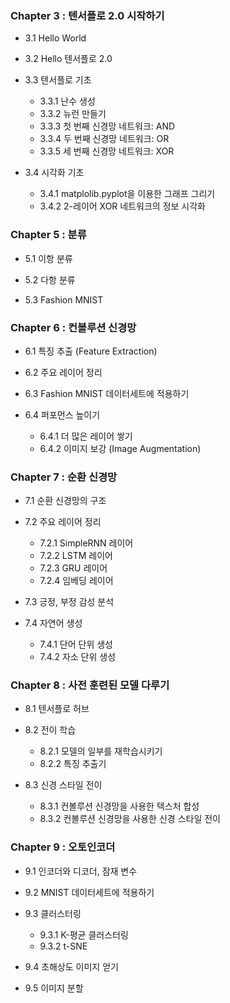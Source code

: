 ### Chapter 3 : 텐서플로 2.0 시작하기
- 3.1 Hello World
  
- 3.2 Hello 텐서플로 2.0
  
- 3.3 텐서플로 기초
  + 3.3.1 난수 생성
  + 3.3.2 뉴런 만들기
  + 3.3.3 첫 번째 신경망 네트워크: AND
  + 3.3.4 두 번째 신경망 네트워크: OR
  + 3.3.5 세 번째 신경망 네트워크: XOR
  
- 3.4 시각화 기초
  + 3.4.1 matplolib.pyplot을 이용한 그래프 그리기
  + 3.4.2 2-레이어 XOR 네트워크의 정보 시각화

### Chapter 5 : 분류
- 5.1 이항 분류
  
- 5.2 다항 분류
  
- 5.3 Fashion MNIST

### Chapter 6 : 컨볼루션 신경망
- 6.1 특징 추출 (Feature Extraction)
  
- 6.2 주요 레이어 정리
  
- 6.3 Fashion MNIST 데이터세트에 적용하기
  
- 6.4 퍼포먼스 높이기
  + 6.4.1 더 많은 레이어 쌓기
  + 6.4.2 이미지 보강 (Image Augmentation)

### Chapter 7 : 순환 신경망
- 7.1 순환 신경망의 구조
  
- 7.2 주요 레이어 정리
  + 7.2.1 SimpleRNN 레이어
  + 7.2.2 LSTM 레이어
  + 7.2.3 GRU 레이어
  + 7.2.4 임베딩 레이어

- 7.3 긍정, 부정 감성 분석
  
- 7.4 자연어 생성
  + 7.4.1 단어 단위 생성
  + 7.4.2 자소 단위 생성
  
### Chapter 8 : 사전 훈련된 모델 다루기
- 8.1 텐서플로 허브
  
- 8.2 전이 학습
  + 8.2.1 모델의 일부를 재학습시키기
  + 8.2.2 특징 추출기
  
- 8.3 신경 스타일 전이
  + 8.3.1 컨볼루션 신경망을 사용한 텍스처 합성
  + 8.3.2 컨볼루션 신경망을 사용한 신경 스타일 전이

### Chapter 9 : 오토인코더
- 9.1 인코더와 디코더, 잠재 변수
  
- 9.2 MNIST 데이터세트에 적용하기
- 9.3 클러스터링
  + 9.3.1 K-평균 클러스터링
  + 9.3.2 t-SNE
  
- 9.4 초해상도 이미지 얻기
- 9.5 이미지 분할
